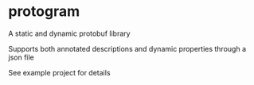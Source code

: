 # protogram
A static and dynamic protobuf library

Supports both annotated descriptions and dynamic properties through a json file

See example project for details
